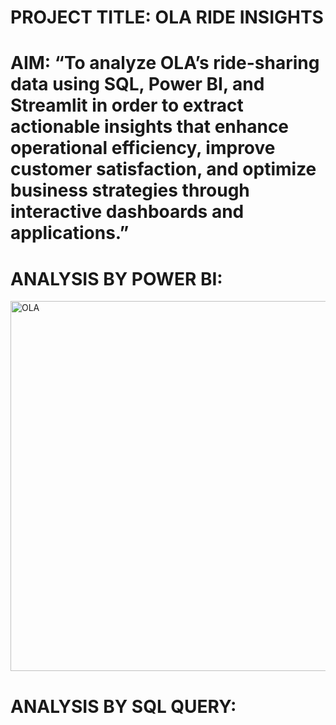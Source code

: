 # PROJECT TITLE: OLA RIDE INSIGHTS

# AIM: “To analyze OLA’s ride-sharing data using SQL, Power BI, and Streamlit in order to extract actionable insights that enhance operational efficiency, improve customer satisfaction, and optimize business strategies through interactive dashboards and applications.”

# ANALYSIS BY POWER BI:
<img width="1052" height="592" alt="OLA" src="https://github.com/user-attachments/assets/55712ce0-2280-45eb-b62f-a45b129e3c83" />

# ANALYSIS BY SQL QUERY:
